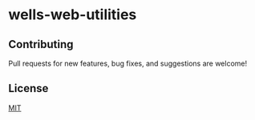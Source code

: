 # wells-web-utilities


## Contributing

Pull requests for new features, bug fixes, and suggestions are welcome!

## License

[MIT](https://github.com/giathienpham/wells-web-utilities/blob/master/LICENSE)
